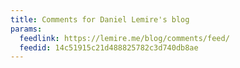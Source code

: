 ```yaml
---
title: Comments for Daniel Lemire's blog
params:
  feedlink: https://lemire.me/blog/comments/feed/
  feedid: 14c51915c21d488825782c3d740db8ae
---
```

